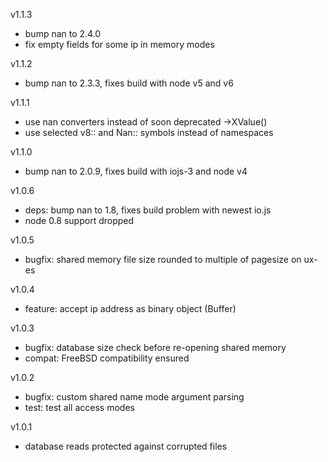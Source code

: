 v1.1.3

* bump nan to 2.4.0
* fix empty fields for some ip in memory modes

v1.1.2

* bump nan to 2.3.3, fixes build with node v5 and v6

v1.1.1

* use nan converters instead of soon deprecated ->XValue()
* use selected v8:: and Nan:: symbols instead of namespaces

v1.1.0

* bump nan to 2.0.9, fixes build with iojs-3 and node v4

v1.0.6

* deps: bump nan to 1.8, fixes build problem with newest io.js
* node 0.8 support dropped

v1.0.5

* bugfix: shared memory file size rounded to multiple of pagesize on ux-es

v1.0.4

* feature: accept ip address as binary object (Buffer)

v1.0.3

* bugfix: database size check before re-opening shared memory
* compat: FreeBSD compatibility ensured

v1.0.2

* bugfix: custom shared name mode argument parsing
* test: test all access modes

v1.0.1

* database reads protected against corrupted files
